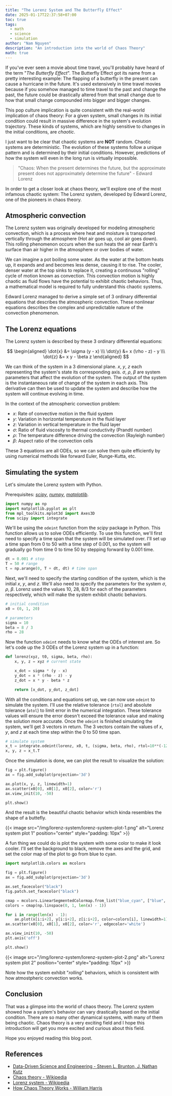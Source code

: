 ```yaml
---
title: "The Lorenz System and The Butterfly Effect"
date: 2025-01-17T22:37:58+07:00
toc: true
tags:
  - math
  - science
  - simulation
author: "Nam Nguyen"
description: "An introduction into the world of Chaos Theory"
math: true
---
```


If you've ever seen a movie about time travel, you'll probably have heard of the term "*The Butterfly Effect*". The Butterfly Effect got its name from a pretty interesting example: The flapping of a butterfly in the present can cause a hurricane in the future. It's used extensively in time travel movies because if you somehow managed to time travel to the past and change the past, the future could be drastically altered from that small change due to how that small change compounded into bigger and bigger changes.

This pop culture implication is quite consistent with the real-world implication of chaos theory: For a given system, small changes in its initial condition could result in massive difference in the system's evolution trajectory. These kinds of systems, which are highly sensitive to changes in the initial conditions, are *chaotic*.

I just want to be clear that chaotic systems are **NOT** random. Chaotic systems are deterministic. The evolution of these systems follow a unique pattern and is determined by their initial conditions. However, predictions of how the system will even in the long run is virtually impossible.

> "Chaos: When the present determines the future, but the approximate present does not approximately determine the future" - Edward Lorenz

In order to get a closer look at chaos theory, we'll explore one of the most infamous chaotic system: The Lorenz system, developed by Edward Lorenz, one of the pioneers in chaos theory.

## Atmospheric convection

The Lorenz system was originally developed for modeling atmospheric convection, which is a process where heat and moisture is transported vertically through the atmosphere (Hot air goes up, cool air goes down). This rolling phenomenon occurs when the sun heats the air near Earth's surface than air higher in the atmosphere or over bodies of water.

We can imagine a pot boiling some water. As the water at the bottom heats up, it expands and and becomes less dense, causing it to rise. The cooler, denser water at the top sinks to replace it, creating a continuous "rolling" cycle of motion known as convection. This convection motion is highly chaotic as fluid flows have the potential to exhibit chaotic behaviors. Thus, a mathematical model is required to fully understand this chaotic systems.

Edward Lorenz managed to derive a simple set of 3 ordinary differential equations that describes the atmospheric convection. These nonlinear equations describes the complex and unpredictable nature of the convection phenomenon.

## The Lorenz equations

The Lorenz system is described by these 3 ordinary differential equations:

$$
\begin{aligned}
\dot{x} &= \sigma (y - x)
\\\
\dot{y} &= x (\rho - z) - y
\\\
\dot{z} &= x y - \beta z
\end{aligned}
$$

We can think of the system in a 3 dimensional plane. $x$, $y$, $z$ each representing the system's state its corresponding axis. $\sigma$, $\rho$, $\beta$ are system parameters that affect the evolution of the system. The output of the system is the instantaneous rate of change of the system in each axis. This derivative can then be used to update the system and describe how the system will continue evolving in time.

In the context of the atmospheric convection problem:
- $x$: Rate of convective motion in the fluid system
- $y$: Variation in horizontal temperature in the fluid layer
- $z$: Variation in vertical temperature in the fluid layer
- $\sigma$: Ratio of fluid viscosity to thermal conductivity (Prandtl number)
- $\rho$: The temperature difference driving the convection (Rayleigh number)
- $\beta$: Aspect ratio of the convection cells

These 3 equations are all ODEs, so we can solve them quite efficiently by using numerical methods like forward Euler, Runge-Kutta, etc.

## Simulating the system

Let's simulate the Lorenz system with Python.

Prerequisites: [*scipy*](https://scipy.org/), [*numpy*](https://numpy.org/), [*matplotlib*](https://matplotlib.org/).

```python
import numpy as np
import matplotlib.pyplot as plt
from mpl_toolkits.mplot3d import Axes3D
from scipy import integrate
```

We'll be using the `odeint` function from the *scipy* package in Python. This function allows us to solve ODEs efficiently. To use this function, we'll first need to specify a time span that the system will be simulated over. I'll set up a time span from 0 to 50 with a time step of 0.001, so the system will gradually go from time 0 to time 50 by stepping forward by 0.001 time.

```python
dt = 0.001 # step
T = 50 # range
t = np.arange(0, T + dt, dt) # time span
```

Next, we'll need to specify the starting condition of the system, which is the initial $x$, $y$, and $z$. We'll also need to specify the parameters for the system $\sigma$, $\rho$, $\beta$. Lorenz used the values $10$, $28$, $8/3$ for each of the parameters respectively, which will make the system exhibit chaotic behaviors.

```python
# initial condition
x0 = (0, 1, 20)

# parameters
sigma = 10
beta = 8 / 3
rho = 28
```

Now the function `odeint` needs to know what the ODEs of interest are. So let's code up the 3 ODEs of the Lorenz system up in a function:

```python
def lorenz(xyz, t0, sigma, beta, rho):
    x, y, z = xyz # current state

    x_dot = sigma * (y - x)
    y_dot = x * (rho - z) - y
    z_dot = x * y - beta * z

    return [x_dot, y_dot, z_dot]
```

With all the conditions and equations set up, we can now use `odeint` to simulate the system. I'll use the relative tolerance (`rtol`) and absolute tolerance (`atol`) to limit error in the numerical integration. These tolerance values will ensure the error doesn't exceed the tolerance value and making the solution more accurate. Once the `odeint` is finished simulating the system, we'll get 3 vectors in return. The 3 vectors contain the values of $x$, $y$, and $z$ at each time step within the 0 to 50 time span.

```python
# simulate system
x_t = integrate.odeint(lorenz, x0, t, (sigma, beta, rho), rtol=10**(-12), atol=10**(-12) * np.ones_like(x0))
x, y, z = x_t.T
```

Once the simulation is done, we can plot the result to visualize the solution:

```python
fig = plt.figure()
ax = fig.add_subplot(projection='3d')

ax.plot(x, y, z, linewidth=1)
ax.scatter(x0[0], x0[1], x0[2], color='r')
ax.view_init(10, -50)

plt.show()
```

And the result is the beautiful chaotic behavior which kinda resembles the shape of a buttefly.

{{< image src="/img/lorenz-system/lorenz-system-plot-1.png" alt="Lorenz system plot 1" position="center" style="padding: 10px" >}}

A fun thing we could do is plot the system with some color to make it look cooler. I'll set the background to black, remove the axes and the grid, and set the color map of the plot to go from blue to cyan.

```python
import matplotlib.colors as mcolors

fig = plt.figure()
ax = fig.add_subplot(projection='3d')

ax.set_facecolor("black")
fig.patch.set_facecolor("black")

cmap = mcolors.LinearSegmentedColormap.from_list("blue_cyan", ["blue", "cyan"])
colors = cmap(np.linspace(0, 1, len(x) - 1))

for i in range(len(x) - 1):
    ax.plot(x[i:i+2], y[i:i+2], z[i:i+2], color=colors[i], linewidth=1)
ax.scatter(x0[0], x0[1], x0[2], color='r', edgecolor='white')

ax.view_init(10, -50)
plt.axis('off')

plt.show()
```

{{< image src="/img/lorenz-system/lorenz-system-plot-2.png" alt="Lorenz system plot 2" position="center" style="padding: 10px" >}}

Note how the system exhibit "*rolling*" behaviors, which is consistent with how atmostpheric convection works.

## Conclusion

That was a glimpse into the world of chaos theory. The Lorenz system showed how a system's behavior can vary drastically based on the initial condition. There are so many other dynamical systems, with many of them being chaotic. Chaos theory is a very exciting field and I hope this introduction will get you more excited and curious about this field.

Hope you enjoyed reading this blog post.

## References

- [Data-Driven Science and Engineering - Steven L. Brunton, J. Nathan Kutz](https://databookuw.com/)
- [Chaos theory - Wikipedia](https://en.wikipedia.org/wiki/Chaos_theory)
- [Lorenz system - Wikipedia](https://en.wikipedia.org/wiki/Lorenz_system)
- [How Chaos Theory Works - William Harris](https://science.howstuffworks.com/math-concepts/chaos-theory4.htm)
